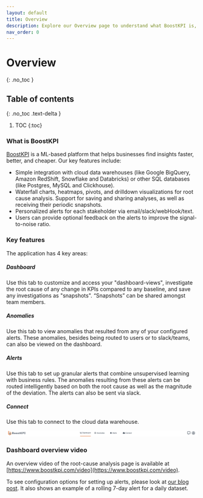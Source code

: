 ```yaml
---
layout: default
title: Overview
description: Explore our Overview page to understand what BoostKPI is, its key features including dashboard, anomalies, alerts, and data import, along with a website tour and a video overview of the dashboard functionalities  
nav_order: 0
---
```


# Overview
{: .no_toc }

## Table of contents
{: .no_toc .text-delta }

1. TOC
{:toc}

### What is BoostKPI

[BoostKPI](https://boostkpi.com) is a ML-based platform that helps businesses find insights faster, better, and cheaper. Our key features include:
- Simple integration with cloud data warehouses  (like Google BigQuery, Amazon RedShift, Snowflake and Databricks) or other SQL databases (like Postgres, MySQL and Clickhouse).
- Waterfall charts, heatmaps, pivots, and drilldown visualizations for root cause analysis. Support for saving and sharing analyses, as well as receiving their periodic snapshots.
- Personalized alerts for each stakeholder via email/slack/webHook/text.
- Users can provide optional feedback on the alerts to improve the signal-to-noise ratio.



### Key features

The application has 4 key areas:
##### Dashboard
Use this tab to customize and access your "dashboard-views", investigate the root cause of any change in KPIs compared to any baseline, and save any investigations as "snapshots". “Snapshots” can be shared amongst team members.
##### Anomalies 
Use this tab to view anomalies that resulted from any of your configured alerts. These anomalies, besides being routed to users or to slack/teams, can also be viewed on the dashboard.
##### Alerts
Use this tab to set up granular alerts that combine unsupervised learning with business rules. The anomalies resulting from these alerts can be routed intelligently based on both the root cause as well as the magnitude of the deviation. The alerts can also be sent via slack.
##### Connect
Use this tab to connect to the cloud data warehouse.

![Dashboard navigation bar](../../images/nav_bar.png)

### Dashboard overview video

An overview video of the root-cause analysis page is available at [https://www.boostkpi.com/video](https://www.boostkpi.com/video).

To see configuration options for setting up alerts, please look at [our blog post](https://blog.boostkpi.com/Sample-alerting-configurations/). It also shows an example of a rolling 7-day alert for a daily dataset. 
